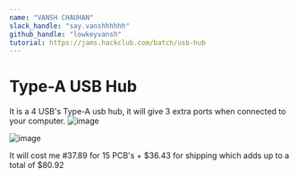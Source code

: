 ```yaml
---
name: "VANSH CHAUHAN"
slack_handle: "say.vanshhhhhh"
github_handle: "lowkeyvansh"
tutorial: https://jams.hackclub.com/batch/usb-hub
---
```


# Type-A USB Hub

It is a 4 USB's Type-A usb hub, it will give 3 extra ports when connected to your computer.
![image](https://github.com/lowkeyvansh/OnBoard/assets/141631987/fc54cd85-ec08-42ee-adba-094b265c3e62)

![image](https://github.com/lowkeyvansh/OnBoard/assets/141631987/8d0a69c7-ae5c-48ef-b1c5-900902dd49bc)


It will cost me #37.89 for 15 PCB's + $36.43 for shipping which adds up to a total of $80.92
